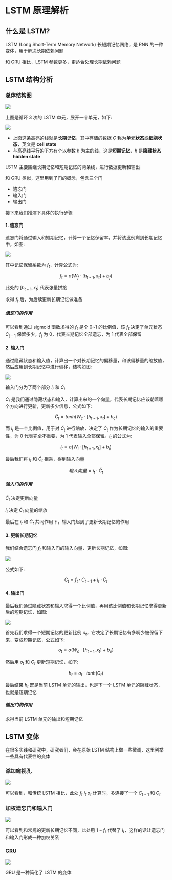 # LSTM 原理解析

## 什么是 LSTM?

LSTM (Long Short-Term Memory Network) 长短期记忆网络，是 RNN 的一种变体，用于解决长期依赖问题

和 GRU 相比，LSTM 参数更多，更适合处理长期依赖问题

## LSTM 结构分析

### 总体结构图

![](md-img/LSTM原理解析_2024-02-28-09-49-53.png)

上图是循环 3 次的 LSTM 单元，展开一个单元，如下:

![](md-img/LSTM原理解析_2024-02-28-09-51-51.png)

- 上面这条高亮的线就是**长期记忆**，其中存储的数据 $C$ 称为**单元状态**或**细胞状态**，英文是 **cell state**
- 与高亮线平行的下方有个以参数 $h$ 为主的线，这是**短期记忆**，$h$ 是**隐藏状态** **hidden state**

LSTM 主要围绕长期记忆和短期记忆的两条线，进行数据更新和输出

和 GRU 类似，这里用到了门的概念，包含三个门

- 遗忘门
- 输入门
- 输出门

接下来我们推演下具体的执行步骤

#### 1. 遗忘门

遗忘门将通过输入和短期记忆，计算一个记忆保留率，并将该比例剩到长期记忆中，如图:

![](md-img/LSTM原理解析_2024-02-28-10-00-10.png)

其中记忆保留系数为 $f_t$，计算公式为:

$$
f_t=\sigma(W_f \cdot [h_{t-1}, x_t] + b_f)
$$

此处的 $[h_{t-1}, x_t]$ 代表张量拼接

求得 $f_t$ 后，为后续更新长期记忆做准备

##### 遗忘门的作用

可以看到通过 sigmoid 函数求得的 $f_t$ 是个 0~1 的比例值，该 $f_t$ 决定了单元状态 $C_{t-1}$ 保留多少，$f_t$ 为 0，代表长期记忆全部遗忘，为 1 代表全部保留

#### 2. 输入门

通过隐藏状态和输入值，计算出一个对长期记忆的偏移量，和该偏移量的缩放值，然后应用到长期记忆中进行偏移，结构如图:

![](md-img/LSTM原理解析_2024-02-28-10-12-22.png)

输入门分为了两个部分 $i_t$ 和 $\tilde{C}_t$

$\tilde{C}_t$ 是我们通过隐藏状态和输入，计算出来的一个向量，代表长期记忆应该朝着哪个方向进行更新，更新多少信息，公式如下:

$$
\tilde{C}_t = tanh(W_c \cdot [h_{t-1}, x_t]+b_c)
$$

而 $i_t$ 是一个比例值，用于对 $\tilde{C}_t$ 进行缩放，决定了 $\tilde{C}_t$ 作为长期记忆的输入的重要性，为 0 代表完全不重要，为 1 代表输入全部保留。$i_t$ 的公式为:

$$
i_t = \sigma(W_i \cdot [h_{t-1}, x_t]+b_i)
$$

最后我们将 $i_t$ 和 $\tilde{C}_t$ 相乘，得到输入向量

$$
输入向量 = i_t \cdot \tilde{C}_t
$$

##### 输入门的作用

$\tilde{C}_t$ 决定更新向量

$i_t$ 决定 $\tilde{C}_t$ 向量的缩放

最后在 $i_t$ 和 $\tilde{C}_t$ 共同作用下，输入门起到了更新长期记忆的作用

#### 3. 更新长期记忆

我们结合遗忘门 $f_t$ 和输入门的输入向量，更新长期记忆，如图:

![](md-img/LSTM原理解析_2024-02-28-10-28-37.png)

公式如下:

$$
C_t = f_t \cdot C_{t-1} + i_t \cdot \tilde{C}_t
$$

#### 4. 输出门

最后我们通过隐藏状态和输入求得一个比例值，再用该比例值和长期记忆求得更新后的短期记忆，如图:

![](md-img/LSTM原理解析_2024-02-28-10-31-58.png)

首先我们求得一个短期记忆的更新比例 $o_t$，它决定了长期记忆有多啊少被保留下来，变成短期记忆，公式如下:

$$
o_t = \sigma(W_o \cdot [h_{t-1}, x_t]+b_o)
$$

然后用 $o_t$ 和 $C_t$ 更新短期记忆，如下:

$$
h_t = o_t \cdot tanh(C_t)
$$

最后结果 $h_t$ 既是当前 LSTM 单元的输出，也是下一个 LSTM 单元的隐藏状态，也就是短期记忆

##### 输出门的作用

求得当前 LSTM 单元的输出和短期记忆

## LSTM 变体

在很多实践和研究中，研究者们，会在原始 LSTM 结构上做一些微调，这里列举一些具有代表性的变体

### 添加窥视孔

![](md-img/LSTM原理解析_2024-02-28-10-48-07.png)

可以看到，和传统 LSTM 相比，此处 $f_t$ $i_t$ $o_t$ 计算时，多连接了一个 $C_{t-1}$ 和 $C_{t}$

### 加权遗忘门和输入门

![](md-img/LSTM原理解析_2024-02-28-10-50-30.png)

可以看到和常规的更新长期记忆不同，此处用 $1-f_t$ 代替了 $i_t$，这样的话让遗忘门和输入门形成一种加权关系

### GRU

![](md-img/LSTM原理解析_2024-02-28-10-52-02.png)

GRU 是一种简化了 LSTM 的变体